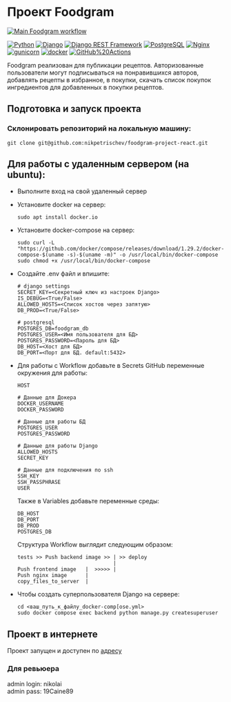 # Проект Foodgram
[![Main Foodgram workflow](https://github.com/nikpetrischev/foodgram-project-react/actions/workflows/main.yml/badge.svg?branch=master&event=status)](https://github.com/nikpetrischev/foodgram-project-react/actions/workflows/main.yml)
  
[![Python](https://img.shields.io/badge/-Python-464646?style=flat-square&logo=Python)](https://www.python.org/)
[![Django](https://img.shields.io/badge/-Django-464646?style=flat-square&logo=Django)](https://www.djangoproject.com/)
[![Django REST Framework](https://img.shields.io/badge/-Django%20REST%20Framework-464646?style=flat-square&logo=Django%20REST%20Framework)](https://www.django-rest-framework.org/)
[![PostgreSQL](https://img.shields.io/badge/-PostgreSQL-464646?style=flat-square&logo=PostgreSQL)](https://www.postgresql.org/)
[![Nginx](https://img.shields.io/badge/-NGINX-464646?style=flat-square&logo=NGINX)](https://nginx.org/ru/)
[![gunicorn](https://img.shields.io/badge/-gunicorn-464646?style=flat-square&logo=gunicorn)](https://gunicorn.org/)
[![docker](https://img.shields.io/badge/-Docker-464646?style=flat-square&logo=docker)](https://www.docker.com/)
[![GitHub%20Actions](https://img.shields.io/badge/-GitHub%20Actions-464646?style=flat-square&logo=GitHub%20actions)](https://github.com/features/actions)




Foodgram реализован для публикации рецептов. Авторизованные пользователи
могут подписываться на понравившихся авторов, добавлять рецепты в избранное,
в покупки, скачать список покупок ингредиентов для добавленных в покупки
рецептов.

## Подготовка и запуск проекта
### Склонировать репозиторий на локальную машину:
```
git clone git@github.com:nikpetrischev/foodgram-project-react.git
```
## Для работы с удаленным сервером (на ubuntu):
* Выполните вход на свой удаленный сервер

* Установите docker на сервер:
  ```
  sudo apt install docker.io 
  ```
* Установите docker-compose на сервер:
  ```
  sudo curl -L "https://github.com/docker/compose/releases/download/1.29.2/docker-compose-$(uname -s)-$(uname -m)" -o /usr/local/bin/docker-compose
  sudo chmod +x /usr/local/bin/docker-compose
  ```
* Cоздайте .env файл и впишите:
  ```
  # django settings
  SECRET_KEY=<Секретный ключ из настроек Django>
  IS_DEBUG=<True/False>
  ALLOWED_HOSTS=<Список хостов через запятую>
  DB_PROD=<True/False>
  
  # postgresql
  POSTGRES_DB=foodgram_db
  POSTGRES_USER=<Имя пользователя для БД>
  POSTGRES_PASSWORD=<Пароль для БД>
  DB_HOST=<Хост для БД>
  DB_PORT=<Порт для БД. default:5432>
  ```
* Для работы с Workflow добавьте в Secrets GitHub переменные окружения для работы:
  ```
  HOST
  
  # Данные для Докера 
  DOCKER_USERNAME
  DOCKER_PASSWORD
  
  # Дaнные для работы БД
  POSTGRES_USER
  POSTGRES_PASSWORD
  
  # Данные для работы Django
  ALLOWED_HOSTS
  SECRET_KEY
  
  # Данные для подключения по ssh
  SSH_KEY
  SSH_PASSPHRASE
  USER
  ```
  Также в Variables добавьте переменные среды:
  ```
  DB_HOST
  DB_PORT
  DB_PROD
  POSTGRES_DB
  ```
  Структура Workflow выглядит следующим образом:
  ```
  tests >> Push backend image >> | >> deploy
                                 |
  Push frontend image   |  >>>>> |
  Push nginx image      |
  copy_files_to_server  |
  ```
* Чтобы создать суперпользователя Django на сервере:
  ```
  cd <ваш_путь_к_файлу_docker-comp[ose.yml>
  sudo docker compose exec backend python manage.py createsuperuser
  ```

## Проект в интернете
Проект запущен и доступен по [адресу](https://foodgram-diploma.myddns.me/)
### Для ревьюера
admin login: nikolai\
admin pass: 19Caine89